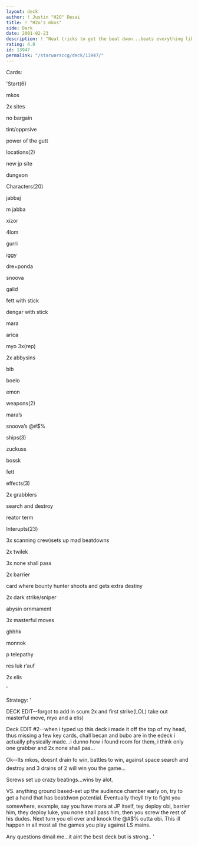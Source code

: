 ```yaml
---
layout: deck
author: ! Justin "H2O" Desai
title: ! "H2o’s mkos"
side: Dark
date: 2001-02-23
description: ! "Neat tricks to get the beat dwon...beats everything like a dead monkey:)"
rating: 4.0
id: 13947
permalink: "/starwarsccg/deck/13947/"
---
```

Cards: 

'Start(6)

mkos

2x sites

no bargain

tint/opprsive

power of the gutt


locations(2)

new jp site

dungeon


Characters(20)

jabbaj

m jabba

xizor

4lom

gurri

iggy

dre+ponda

snoova

galid

fett with stick

dengar with stick

mara

arica

myo 3x(rep)

2x abbysins

bib

boelo

emon


weapons(2)

mara’s

snoova’s @#$%


ships(3)

zuckuss

bossk

fett


effects(3)

2x grabblers

search and destroy

reator term


Interupts(23)

3x scanning crew)sets up mad beatdowns

2x twilek

3x none shall pass

2x barrier

card where bounty hunter shoots and gets extra destiny

2x dark strike/sniper

abysin ornmament

3x masterful moves

ghhhk

monnok

p telepathy

res luk r’auf

2x elis


'

Strategy: '

DECK EDIT--forgot to add in scum 2x and first strike(LOL) take out masterful move, myo and a elis)


Deck EDIT #2--when i typed up this deck i made it off the top of my head, thus missing a few key cards, chall becan and bubo are in the edeck i actually physically made...i dunno how i found room for them, i think only one grabber and 2x none shall pas...

Ok--Its mkos, doesnt drain to win, battles to win, against space search and destroy and 3 drains of 2 will win you the game...

Screws set up crazy beatings...wins by alot.


VS. anything ground based-set up the audience chamber early on, try to get a hand that has beatdwon potential. Eventually theyll try to fight you somewhere, example, say you have mara at JP itself, tey deploy obi, barrier him, they deploy luke, you none shall pass him, then you screw the rest of his dudes.  Next turn you eli over and knock the @#$% outta obi.  This ill happen in all most all the games you play against LS mains.

Any questions dmail me...it aint the best deck but is strong..  '
